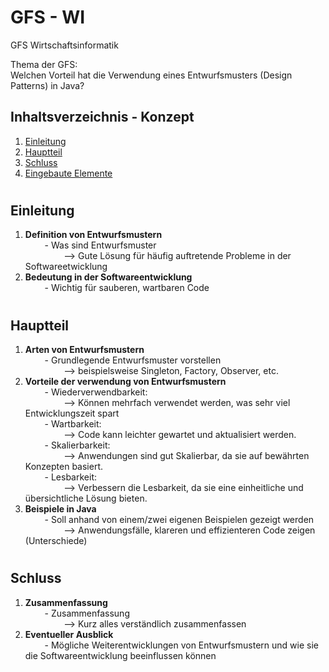 # GFS - WI
GFS Wirtschaftsinformatik

Thema der GFS: </br>
Welchen Vorteil hat die Verwendung eines Entwurfsmusters (Design Patterns) in Java?

## Inhaltsverzeichnis - Konzept
1. [Einleitung](#Einleitung)
2. [Hauptteil](#Hauptteil)
3. [Schluss](#Schluss)
4. [Eingebaute Elemente](#Eingebaute-Elemente)

# <h2>Einleitung</h2>
1. <strong>Definition von Entwurfsmustern</strong></br>
⠀⠀⠀- Was sind Entwurfsmuster </br>
⠀⠀⠀⠀⠀⠀--> Gute Lösung für häufig auftretende Probleme in der Softwareetwicklung
2. <strong>Bedeutung in der Softwareentwicklung</strong></br>
⠀⠀⠀- Wichtig für sauberen, wartbaren Code

# <h2>Hauptteil</h2>
1. <strong>Arten von Entwurfsmustern</strong></br>
⠀⠀⠀- Grundlegende Entwurfsmuster vorstellen </br>
⠀⠀⠀⠀⠀⠀--> beispielsweise Singleton, Factory, Observer, etc.
2. <strong>Vorteile der verwendung von Entwurfsmustern</strong></br>
⠀⠀⠀- Wiederverwendbarkeit: </br>⠀⠀⠀⠀⠀⠀--> Können mehrfach verwendet werden, was sehr viel Entwicklungszeit spart</br>
⠀⠀⠀- Wartbarkeit: </br>⠀⠀⠀⠀⠀⠀--> Code kann leichter gewartet und aktualisiert werden.</br>
⠀⠀⠀- Skalierbarkeit: </br>⠀⠀⠀⠀⠀⠀--> Anwendungen sind gut Skalierbar, da sie auf bewährten Konzepten basiert.</br>
⠀⠀⠀- Lesbarkeit: </br>⠀⠀⠀⠀⠀⠀--> Verbessern die Lesbarkeit, da sie eine einheitliche und übersichtliche Lösung bieten.</br>
3. <strong>Beispiele in Java</strong></br>
⠀⠀⠀- Soll anhand von einem/zwei eigenen Beispielen gezeigt werden </br>
⠀⠀⠀⠀⠀⠀--> Anwendungsfälle, klareren und effizienteren Code zeigen (Unterschiede)

# <h2>Schluss</h2>
1. <strong>Zusammenfassung</strong></br>
⠀⠀⠀- Zusammenfassung </br>
⠀⠀⠀⠀⠀⠀--> Kurz alles verständlich zusammenfassen
2. <strong>Eventueller Ausblick</strong></br>
⠀⠀⠀- Mögliche Weiterentwicklungen von Entwurfsmustern und wie sie die Softwareentwicklung beeinflussen können
